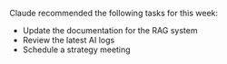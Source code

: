 Claude recommended the following tasks for this week:
- Update the documentation for the RAG system
- Review the latest AI logs
- Schedule a strategy meeting

